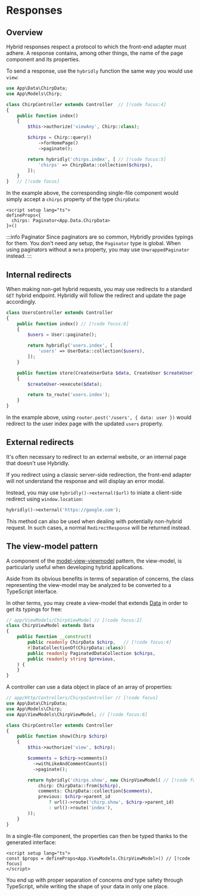 # Responses

## Overview

Hybrid responses respect a protocol to which the front-end adapter must adhere. A response contains, among other things, the name of the page component and its properties.

To send a response, use the `hybridly` function the same way you would use `view`:

```php
use App\Data\ChirpData;
use App\Models\Chirp;

class ChirpController extends Controller  // [!code focus:4]
{
    public function index()
    {
        $this->authorize('viewAny', Chirp::class);

        $chirps = Chirp::query()
            ->forHomePage()
            ->paginate();

        return hybridly('chirps.index', [ // [!code focus:5]
            'chirps' => ChirpData::collection($chirps),
        ]);
    }
}   // [!code focus]
```

In the example above, the corresponding single-file component would simply accept a `chirps` property of the type `ChirpData`:

```vue
<script setup lang="ts">
defineProps<{
  chirps: Paginator<App.Data.ChirpData>
}>()
```

:::info Paginator
Since paginators are so common, Hybridly provides typings for them. You don't need any setup, the `Paginator` type is global. When using paginators without a `meta` property, you may use `UnwrappedPaginator` instead.
:::

## Internal redirects

When making non-get hybrid requests, you may use redirects to a standard `GET` hybrid endpoint. Hybridly will follow the redirect and update the page accordingly.

```php
class UsersController extends Controller
{
    public function index() // [!code focus:8]
    {
        $users = User::paginate();

        return hybridly('users.index', [
            'users' => UserData::collection($users),
        ]);
    }

    public function store(CreateUserData $data, CreateUser $createUser) // [!code focus:6]
    {
        $createUser->execute($data);

        return to_route('users.index');
    }
}
```

In the example above, using `router.post('/users', { data: user })` would redirect to the user index page with the updated `users` property.

## External redirects

It's often necessary to redirect to an external website, or an internal page that doesn't use Hybridly.

If you redirect using a classic server-side redirection, the front-end adapter will not understand the response and will display an error modal. 

Instead, you may use `hybridly()->external($url)` to iniate a client-side redirect using `window.location`:

```php
hybridly()->external('https://google.com');
```

This method can also be used when dealing with potentially non-hybrid request. In such cases, a normal `RedirectResponse` will be returned instead.


## The view-model pattern

A component of the [model-view-viewmodel](https://en.wikipedia.org/wiki/Model%E2%80%93view%E2%80%93viewmodel) pattern, the view-model, is particularly useful when developing hybrid applications.

Aside from its obvious benefits in terms of separation of concerns, the class representing the view-model may be analyzed to be converted to a TypeScript interface.

In other terms, you may create a view-model that extends [Data](https://github.com/spatie/laravel-data) in order to get its typings for free:

```php
// app/ViewModels/ChirpViewModel // [!code focus:2]
class ChirpViewModel extends Data
{
    public function __construct(
        public readonly ChirpData $chirp,   // [!code focus:4]
        #[DataCollectionOf(ChirpData::class)]
        public readonly PaginatedDataCollection $chirps,
        public readonly string $previous,
    ) {
    }
}
```

A controller can use a data object in place of an array of properties:

```php
// app/Http/Controllers/ChirpsController // [!code focus]
use App\Data\ChirpData;
use App\Models\Chirp;
use App\ViewModels\ChirpViewModel; // [!code focus:6]

class ChirpController extends Controller
{
    public function show(Chirp $chirp) 
    {
        $this->authorize('view', $chirp);

        $comments = $chirp->comments()
          ->withLikeAndCommentCounts()
          ->paginate();

        return hybridly('chirps.show', new ChirpViewModel( // [!code focus:9]
            chirp: ChirpData::from($chirp),
            comments: ChirpData::collection($comments),
            previous: $chirp->parent_id
                ? url()->route('chirp.show', $chirp->parent_id)
                : url()->route('index'),
        ));
    }
}

```

In a single-file component, the properties can then be typed thanks to the generated interface:

```vue
<script setup lang="ts">
const $props = defineProps<App.ViewModels.ChirpViewModel>() // [!code focus]
</script>
```

You end up with proper separation of concerns *and* type safety through TypeScript, while writing the shape of your data in only one place.
